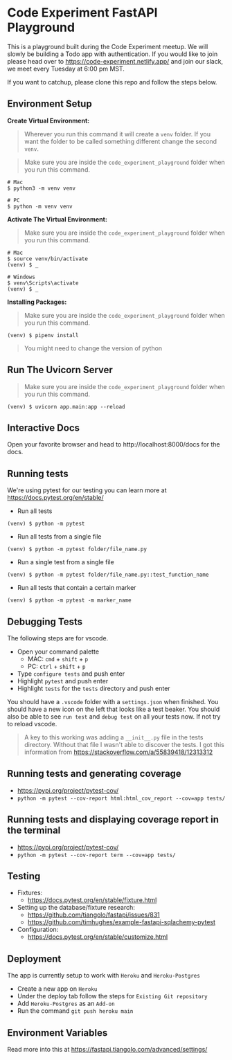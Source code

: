 # Code Experiment FastAPI Playground

This is a playground built during the Code Experiment meetup. We will slowly be building a Todo app with authentication. If you would like to join please head over to https://code-experiment.netlify.app/ and join our slack, we meet every Tuesday at 6:00 pm MST.

If you want to catchup, please clone this repo and follow the steps below.

## Environment Setup

**Create Virtual Environment:**

> Wherever you run this command it will create a `venv` folder. If you want the folder to be called something different change the second `venv`.

> Make sure you are inside the `code_experiment_playground` folder when you run this command.

```
# Mac
$ python3 -m venv venv

# PC
$ python -m venv venv
```

**Activate The Virtual Environment:**

> Make sure you are inside the `code_experiment_playground` folder when you run this command.

```
# Mac
$ source venv/bin/activate
(venv) $ _

# Windows
$ venv\Scripts\activate
(venv) $ _
```

**Installing Packages:**

> Make sure you are inside the `code_experiment_playground` folder when you run this command.

```
(venv) $ pipenv install
```

> You might need to change the version of python

## Run The Uvicorn Server

> Make sure you are inside the `code_experiment_playground` folder when you run this command.

```
(venv) $ uvicorn app.main:app --reload
```

## Interactive Docs

Open your favorite browser and head to http://localhost:8000/docs for the docs.

## Running tests

We're using pytest for our testing you can learn more at https://docs.pytest.org/en/stable/

- Run all tests

```
(venv) $ python -m pytest
```

- Run all tests from a single file

```
(venv) $ python -m pytest folder/file_name.py
```

- Run a single test from a single file

```
(venv) $ python -m pytest folder/file_name.py::test_function_name
```

- Run all tests that contain a certain marker

```
(venv) $ python -m pytest -m marker_name
```

## Debugging Tests

The following steps are for vscode.

- Open your command palette
  - MAC: `cmd` + `shift` + `p`
  - PC: `ctrl` + `shift` + `p`
- Type `configure tests` and push enter
- Highlight `pytest` and push enter
- Highlight `tests` for the `tests` directory and push enter

You should have a `.vscode` folder with a `settings.json` when finished. You should have a new icon on the left that looks like a test beaker. You should also be able to see `run test` and `debug test` on all your tests now. If not try to reload vscode.

> A key to this working was adding a `__init__.py` file in the tests directory. Without that file I wasn't able to discover the tests. I got this information from https://stackoverflow.com/a/55839418/12313312

## Running tests and generating coverage

- https://pypi.org/project/pytest-cov/
- `python -m pytest --cov-report html:html_cov_report --cov=app tests/`

## Running tests and displaying coverage report in the terminal

- https://pypi.org/project/pytest-cov/
- `python -m pytest --cov-report term --cov=app tests/`

## Testing

- Fixtures:
  - https://docs.pytest.org/en/stable/fixture.html
- Setting up the database/fixture research:
  - https://github.com/tiangolo/fastapi/issues/831
  - https://github.com/timhughes/example-fastapi-sqlachemy-pytest
- Configuration:
  - https://docs.pytest.org/en/stable/customize.html

## Deployment

The app is currently setup to work with `Heroku` and `Heroku-Postgres`

- Create a new app on `Heroku`
- Under the deploy tab follow the steps for `Existing Git repository`
- Add `Heroku-Postgres` as an `Add-on`
- Run the command `git push heroku main`

## Environment Variables

Read more into this at https://fastapi.tiangolo.com/advanced/settings/

